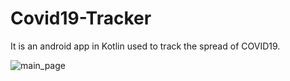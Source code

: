# Covid19-Tracker
It is an android app in Kotlin used to track the spread of COVID19.

![main_page](https://user-images.githubusercontent.com/48640844/104846423-730c7380-5900-11eb-917f-c5736a43bc82.png)


